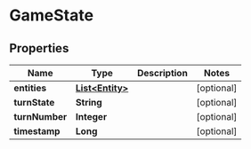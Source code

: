 
# GameState

## Properties
Name | Type | Description | Notes
------------ | ------------- | ------------- | -------------
**entities** | [**List&lt;Entity&gt;**](Entity.md) |  |  [optional]
**turnState** | **String** |  |  [optional]
**turnNumber** | **Integer** |  |  [optional]
**timestamp** | **Long** |  |  [optional]



